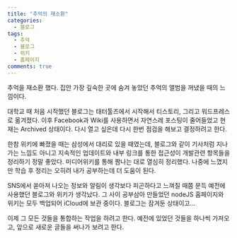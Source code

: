```yaml
---
title: "추억의 재소환"
categories:
  - 블로그
tags:
  - 추억
  - 블로그
  - 위키
  - 홈페이지
comments: true
---
```


추억을 재소환 했다. 집안 가장 깊숙한 곳에 숨겨 놓았던 추억의 앨범을 꺼냈을 때의 느낌이다.

대학교 때 처음 시작했던 블로그는 태터툴즈에서 시작해서 티스토리, 그리고 워드프레스로 옮겨졌다. 이후 Facebook과 Wiki를 사용하면서 자연스레 포스팅이 줄어들었고 현재는 Archived 상태이다. 다시 열고 싶은데 다시 한번 점검을 해보고 결정하려고 한다.

한참 위키에 빠졌을 때는 삼성에서 대리로 있을 때였는데, 블로그와 같이 기사처럼 지나가는 느낌도 아니고 지속적인 업데이트와 내부 링크를 통한 접근성이 개발관련 항목들을 정리하기 정말 좋았다. 미디어위키를 통해 짬나는 대로 열심히 정리했다. 나중에 느꼈지만 학습 후 정리는 오히려 내가 공부하는데 더 도움이 된다.

SNS에서 쏟아져 나오는 정보와 알림이 생각보다 피곤하다고 느껴질 때쯤 문득 예전에 사용했던 블로그와 위키가 생각났다. 그 사이 공부삼아 만들었던 nodeJS 홈페이지와 위키는 모두 백업되어 iCloud에 보관 중이다. 블로그는 잠겨둔 상태이고...

이제 그 모든 것들을 통합하는 작업을 하려고 한다. 예전에 있었던 것들을 하나씩 가져오고, 앞으로 새로운 글들을 써나가 보려고 한다.
